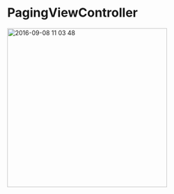# PagingViewController

<img width="367" alt="2016-09-08 11 03 48" src="http://g.recordit.co/A0f3wxdzLg.gif">
